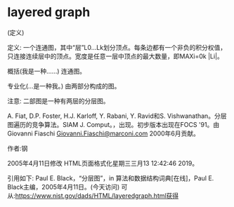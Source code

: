 # layered graph


(定义)



定义:
一个连通图，其中“层”L0…Lk划分顶点。每条边都有一个非负的积分权值，只连接连续层中的顶点。宽度是任意一层中顶点的最大数量，即MAXi=0k |Li|。



概括(我是一种……)
连通图。



专业化(…是一种我。)
由两部分构成的图。



注意:
二部图是一种有两层的分层图。

A. Fiat, D.P. Foster, H.J. Karloff, Y. Rabani, Y. Ravid和S. Vishwanathan。分层图遍历的竞争算法。SIAM J. Comput。，出现。初步版本出现在FOCS '91。由Giovanni Fiaschi <Giovanni.Fiaschi@marconi.com> 2000年6月贡献。


作者:钢







2005年4月11日修改
HTML页面格式化星期三三月13 12:42:46 2019。



引用如下:
Paul E. Black，“分层图”，in
算法和数据结构词典[在线]，Paul E. Black主编，2005年4月11日。(今天访问)
可从:https://www.nist.gov/dads/HTML/layeredgraph.html获得